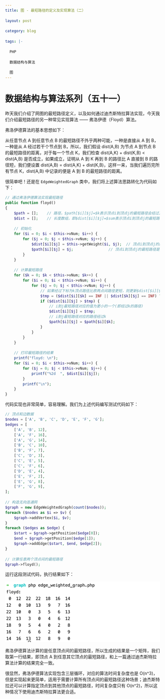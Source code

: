 ```yaml
---
title: 图 - 最短路径的定义及实现算法（二）

layout: post

category: blog

tags: |-

  PHP

  数据结构与算法

  图
---
```




# 数据结构与算法系列（五十一）



昨天我们介绍了网图的最短路径定义，以及如何通过迪杰斯特拉算法实现，今天我们介绍最短路径的另一种常见实现算法 —— 弗洛伊德（Floyd）算法。

弗洛伊德算法的基本思想如下：

从任意节点 A 到任意节点 B 的最短路径不外乎两种可能，一种是直接从 A 到 B，一种是从 A 经过若干个节点到 B，所以，我们假设 dist(A,B) 为节点 A 到节点 B 的最短路径的距离，对于每一个节点 K，我们检查 dist(A,K) + dist(K,B) < dist(A,B) 是否成立，如果成立，证明从 A 到 K 再到 B 的路径比 A 直接到 B 的路径短，我们便设置 dist(A,B) = dist(A,K) + dist(K,B)，这样一来，当我们遍历完所有节点 K，dist(A,B) 中记录的便是 A 到 B 的最短路径的距离。

很简单吧！还是在 `EdgeWeightedGraph` 类中，我们将上述算法思路转化为代码如下：

```php
// 通过弗洛伊德算法实现最短路径
public function floyd()
{
    $path = [];    // 路径，$path[$i][$j]=$k表示顶点i到顶点j的最短路径会经过顶点k。
    $dist = [];    // 长度数组，即$dist[$i][$j]=$sum表示顶点i到顶点j的最短路径的长度是$sum。

    // 初始化
    for ($i = 0; $i < $this->vNum; $i++) {
        for ($j = 0; $j < $this->vNum; $j++) {
            $dist[$i][$j] = $this->getWeight($i, $j);  // 顶点i到顶点j的路径长度为i到j的权值。
            $path[$i][$j] = $j;                // 顶点i到顶点j的最短路径是经过顶点j。
        }
    }

    // 计算最短路径
    for ($k = 0; $k < $this->vNum; $k++) {
        for ($i = 0; $i < $this->vNum; $i++) {
            for ($j = 0; $j < $this->vNum; $j++) {
                // 如果经过下标为k顶点路径比原两点间路径更短，则更新$dist[$i][$j]和$path[$i][$j]
                $tmp = ($dist[$i][$k] == INF || $dist[$k][$j] == INF) ? INF : ($dist[$i][$k] + $dist[$k][$j]);
                if ($dist[$i][$j] > $tmp) {
                    // i到j最短路径对应的值为更小的一个(即经过k的路径)
                    $dist[$i][$j] = $tmp;
                    // i到j最短路径对应的路径经过k
                    $path[$i][$j] = $path[$i][$k];
                }
            }
        }
    }

    // 打印最短路径的结果
    printf("floyd: \n");
    for ($i = 0; $i < $this->vNum; $i++) {
        for ($j = 0; $j < $this->vNum; $j++) {
            printf("%2d  ", $dist[$i][$j]);
        }
        printf("\n");
    }
}
```

代码实现也非常简单，容易理解。我们为上述代码编写测试代码如下：

```php
// 顶点和边数据
$nodes = ['A', 'B', 'C', 'D', 'E', 'F', 'G'];
$edges = [
    ['A', 'B', 12],
    ['A', 'F', 16],
    ['A', 'G', 14],
    ['B', 'C', 10],
    ['B', 'F', 7],
    ['C', 'D', 3],
    ['C', 'E', 5],
    ['C', 'F', 6],
    ['D', 'E', 4],
    ['E', 'F', 2],
    ['E', 'G', 8],
    ['F', 'G', 9],
];

// 构造无向连通网
$graph = new EdgeWeightedGraph(count($nodes));
foreach ($nodes as $i => $v) {
    $graph->addVertex($i, $v);
}
foreach ($edges as $edge) {
    $start = $graph->getPosition($edge[0]);
    $end = $graph->getPosition($edge[1]);
    $graph->addEdge($start, $end, $edge[2]);
}

// 计算任意两个顶点间的最短路径
$graph->floyd();
```

运行这段测试代码，执行结果如下：

![img](/assets/post/dea0d42ef2bfb7f9d9a29d0c0c6cb6aeb0d5e945ed38d0c618dce12aa82cf183.png)

弗洛伊德算法计算的是任意顶点间的最短路径，所以生成的结果是一个矩阵，我们取第一行结果，即顶点 A 到任意其它顶点的最短路径，和上一篇通过迪杰斯特拉算法计算的结果完全一致。

很显然，弗洛伊德算法实现包含三层循环，对应的算法时间复杂度也是 O(n^3)，但是实现起来更简单，适用于需要计算所有顶点间的最短路径这种场景；迪杰斯特拉还可以计算指定顶点到其他顶点的最短路径，时间复杂度只有 O(n^2)，所以这种情况下使用迪杰斯特拉算法更合适。